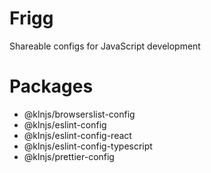 # Frigg
Shareable configs for JavaScript development

# Packages
* @klnjs/browserslist-config
* @klnjs/eslint-config
* @klnjs/eslint-config-react
* @klnjs/eslint-config-typescript
* @klnjs/prettier-config
